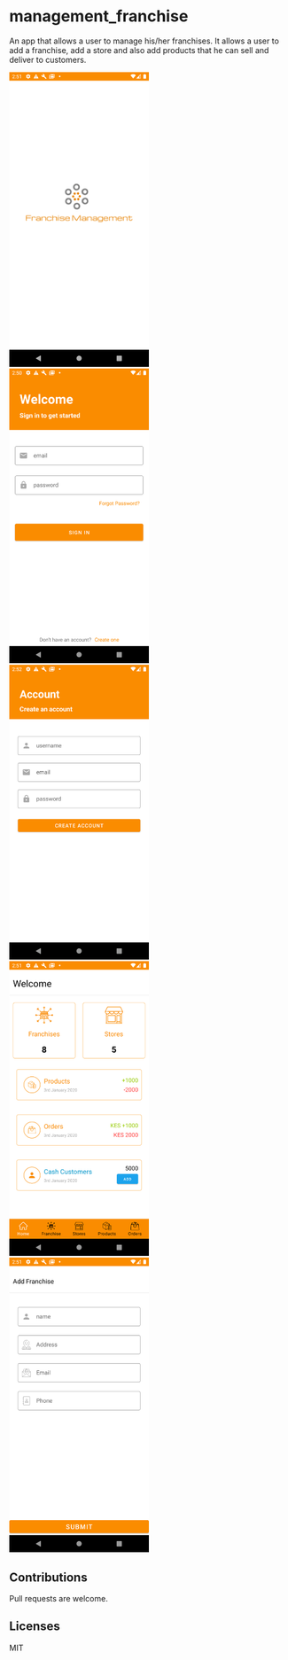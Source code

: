 # management_franchise
An app that allows a user to manage his/her franchises.
It allows a user to add a franchise, add a store and also add products that he can sell and deliver to customers.

<img src="https://github.com/Njumbi/management_franchise/blob/master/app/src/main/res/drawable/fm_page.png" height="50%" width="50%" title="start" />

<img src="https://github.com/Njumbi/management_franchise/blob/master/app/src/main/res/drawable/login.png" height="50%" width="50%" title="login"/>

<img src="https://github.com/Njumbi/management_franchise/blob/master/app/src/main/res/drawable/register.png" height="50%" width="50%" title="register"/>

<img src="https://github.com/Njumbi/management_franchise/blob/master/app/src/main/res/drawable/home_page.png" height="50%" width="50%" title="home"/>


<img src="https://github.com/Njumbi/management_franchise/blob/master/app/src/main/res/drawable/add_franchise.png" height="50%" width="50%" title="Add franchise"/>

## Contributions
Pull requests are welcome.

## Licenses
MIT
